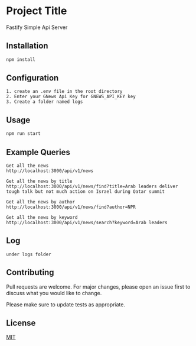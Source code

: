 
# Project Title

Fastify Simple Api Server

## Installation

```bash
npm install
```

## Configuration
```config
1. create an .env file in the root directory
2. Enter your GNews Api Key for GNEWS_API_KEY key
3. Create a folder named logs
```

## Usage

```javascript
npm run start
```

## Example Queries

```query
Get all the news
http://localhost:3000/api/v1/news

Get all the news by title
http://localhost:3000/api/v1/news/find?title=Arab leaders deliver tough talk but not much action on Israel during Qatar summit

Get all the news by author
http://localhost:3000/api/v1/news/find?author=NPR

Get all the news by keyword
http://localhost:3000/api/v1/news/search?keyword=Arab leaders
```

## Log
```log
under logs folder
```

## Contributing

Pull requests are welcome. For major changes, please open an issue first
to discuss what you would like to change.

Please make sure to update tests as appropriate.

## License

[MIT](https://choosealicense.com/licenses/mit/)